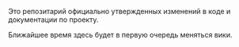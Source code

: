 ﻿Это репозитарий официально утвержденных изменений в коде и документации по проекту.

Ближайшее время здесь будет в первую очередь меняться вики.
